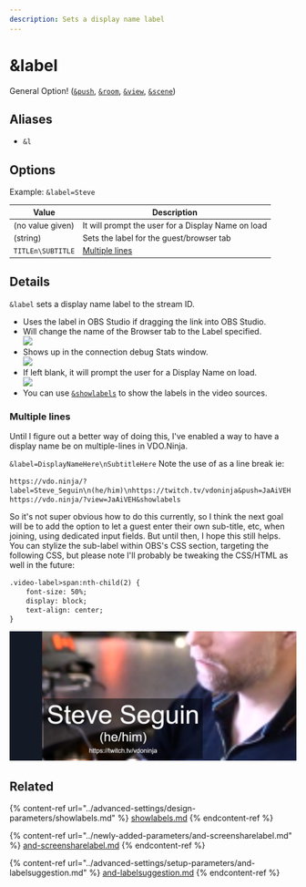 ```yaml
---
description: Sets a display name label
---
```


# \&label

General Option! ([`&push`](../source-settings/push.md), [`&room`](room.md), [`&view`](../advanced-settings/view-parameters/view.md), [`&scene`](../advanced-settings/view-parameters/scene.md))

## Aliases

* `&l`

## Options

Example: `&label=Steve`

| Value             | Description                                        |
| ----------------- | -------------------------------------------------- |
| (no value given)  | It will prompt the user for a Display Name on load |
| (string)          | Sets the label for the guest/browser tab           |
| `TITLEn\SUBTITLE` | [Multiple lines](label.md#multiple-lines-on-alpha) |

## Details

`&label` sets a display name label to the stream ID.

* Uses the label in OBS Studio if dragging the link into OBS Studio.
* Will change the name of the Browser tab to the Label specified.\
  ![](<../.gitbook/assets/image (141).png>)
* Shows up in the connection debug Stats window.\
  ![](<../.gitbook/assets/image (114) (2).png>)
* If left blank, it will prompt the user for a Display Name on load.\
  ![](<../.gitbook/assets/image (75) (1).png>)
* You can use [`&showlabels`](../advanced-settings/design-parameters/showlabels.md) to show the labels in the video sources.

### Multiple lines

Until I figure out a better way of doing this, I've enabled a way to have a display name be on multiple-lines in VDO.Ninja.

`&label=DisplayNameHere\nSubtitleHere` Note the use of as a line break ie:

```
https://vdo.ninja/?label=Steve_Seguin\n(he/him)\nhttps://twitch.tv/vdoninja&push=JaAiVEH
https://vdo.ninja/?view=JaAiVEH&showlabels
```

So it's not super obvious how to do this currently, so I think the next goal will be to add the option to let a guest enter their own sub-title, etc, when joining, using dedicated input fields. But until then, I hope this still helps. You can stylize the sub-label within OBS's CSS section, targeting the following CSS, but please note I'll probably be tweaking the CSS/HTML as well in the future:

```
.video-label>span:nth-child(2) {
    font-size: 50%;
    display: block;
    text-align: center;
}
```

![](<../.gitbook/assets/image (2) (1) (1) (1) (1) (1) (1) (1) (1) (1) (1) (1) (1) (1) (1).png>)

## Related

{% content-ref url="../advanced-settings/design-parameters/showlabels.md" %}
[showlabels.md](../advanced-settings/design-parameters/showlabels.md)
{% endcontent-ref %}

{% content-ref url="../newly-added-parameters/and-screensharelabel.md" %}
[and-screensharelabel.md](../newly-added-parameters/and-screensharelabel.md)
{% endcontent-ref %}

{% content-ref url="../advanced-settings/setup-parameters/and-labelsuggestion.md" %}
[and-labelsuggestion.md](../advanced-settings/setup-parameters/and-labelsuggestion.md)
{% endcontent-ref %}
